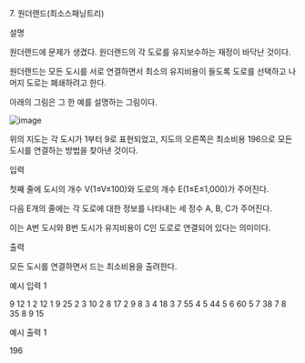 7\. 원더랜드(최소스패닝트리)

설명

원더랜드에 문제가 생겼다. 원더랜드의 각 도로를 유지보수하는 재정이 바닥난 것이다.

원더랜드는 모든 도시를 서로 연결하면서 최소의 유지비용이 들도록 도로를 선택하고 나머지 도로는 폐쇄하려고 한다.

아래의 그림은 그 한 예를 설명하는 그림이다.

![image](https://user-images.githubusercontent.com/47135476/172125289-fdf7d6d5-480c-455f-a7f0-3d2b8fd7ea5c.png)

위의 지도는 각 도시가 1부터 9로 표현되었고, 지도의 오른쪽은 최소비용 196으로 모든 도시를 연결하는 방법을 찾아낸 것이다.

입력

첫째 줄에 도시의 개수 V(1≤V≤100)와 도로의 개수 E(1≤E≤1,000)가 주어진다.

다음 E개의 줄에는 각 도로에 대한 정보를 나타내는 세 정수 A, B, C가 주어진다.

이는 A번 도시와 B번 도시가 유지비용이 C인 도로로 연결되어 있다는 의미이다.

출력

모든 도시를 연결하면서 드는 최소비용을 출려한다.

예시 입력 1

9 12
1 2 12
1 9 25
2 3 10
2 8 17
2 9 8
3 4 18
3 7 55
4 5 44
5 6 60
5 7 38
7 8 35
8 9 15

예시 출력 1

196